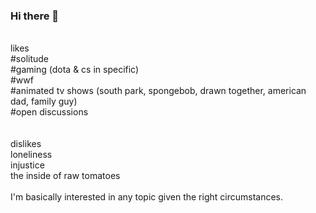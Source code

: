 ### Hi there 👋
<br>
likes
<br>
#solitude
<br>
#gaming (dota & cs in specific) 
<br>
#wwf 
<br>
#animated tv shows (south park, spongebob, drawn together, american dad, family guy)
<br>
#open discussions 
<br>
<br>
<br>
dislikes
<br>
loneliness
<br>
injustice
<br>
the inside of raw tomatoes
<br>
<br>
I'm basically interested in any topic given the right circumstances.
